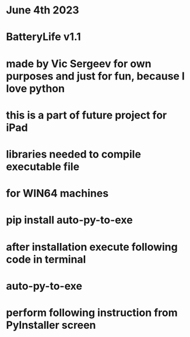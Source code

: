 # June 4th 2023
# BatteryLife v1.1
# made by Vic Sergeev for own purposes and just for fun, because I love python
# this is a part of future project for iPad

# libraries needed to compile executable file

# for WIN64 machines
# pip install auto-py-to-exe

# after installation execute following code in terminal
# auto-py-to-exe
# perform following instruction from PyInstaller screen
